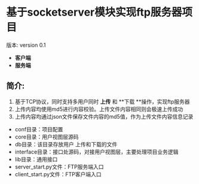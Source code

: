 

# 基于socketserver模块实现ftp服务器项目

版本: version 0.1

* **客户端**
* **服务端**

## 简介:

1. 基于TCP协议，同时支持多用户同时 **上传** 和 **下载 **操作，实现ftp服务器
2. 上传内容均使用md5进行内容校验。上传文件内容相同则会极速上传成功
3. 上传内容均通过json文件保存文件内容的md5值，作为上传文件内容信息记录

* conf目录：项目配置
* core目录：用户视图层源码
* db目录：该目录存放用户 上传和下载的文件
* interface目录：接口处源码，对接用户视图层，主要处理项目业务逻辑
* lib目录：通用接口
* server_start.py文件：FTP服务端入口
* client_start.py文件：FTP客户端入口
